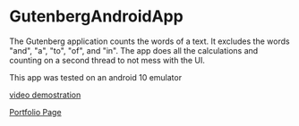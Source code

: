 # GutenbergAndroidApp

The Gutenberg application counts the words of a text. It excludes the words "and", "a", "to", "of", and "in". The app does all the calculations and counting on a second thread to not mess with the UI.

This app was tested on an android 10 emulator

[video demostration](https://drive.google.com/file/d/1tOx9Uy4PkftYMnMn_apYR5LAwku2w0cq/view)

[Portfolio Page](https://www.vialivetext.com/showcases#/showcases/5e8230bb38bbb5356138301f)
